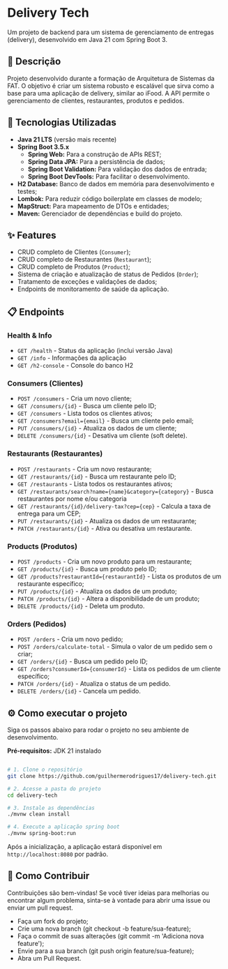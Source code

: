 # Delivery Tech

Um projeto de backend para um sistema de gerenciamento de entregas (delivery),
desenvolvido em Java 21 com Spring Boot 3.

## 📝 Descrição

Projeto desenvolvido durante a formação de Arquitetura de Sistemas da FAT. O
objetivo é criar um sistema robusto e escalável que sirva como a base para uma
aplicação de delivery, similar ao iFood. A API permite o gerenciamento de
clientes, restaurantes, produtos e pedidos.

## 🚀 Tecnologias Utilizadas

- **Java 21 LTS** (versão mais recente)
- **Spring Boot 3.5.x**
    - **Spring Web:** Para a construção de APIs REST;
    - **Spring Data JPA:** Para a persistência de dados;
    - **Spring Boot Validation:** Para validação dos dados de entrada;
    - **Spring Boot DevTools:** Para facilitar o desenvolvimento.
- **H2 Database:** Banco de dados em memória para desenvolvimento e testes;
- **Lombok:** Para reduzir código boilerplate em classes de modelo;
- **MapStruct:** Para mapeamento de DTOs e entidades;
- **Maven:** Gerenciador de dependências e build do projeto.

## ✨ Features

- CRUD completo de Clientes (``Consumer``);
- CRUD completo de Restaurantes (``Restaurant``);
- CRUD completo de Produtos (``Product``);
- Sistema de criação e atualização de status de Pedidos (``Order``);
- Tratamento de exceções e validações de dados;
- Endpoints de monitoramento de saúde da aplicação.

## 📋 Endpoints

### Health & Info

- ``GET /health`` - Status da aplicação (inclui versão Java)
- ``GET /info`` - Informações da aplicação
- ``GET /h2-console`` - Console do banco H2

### Consumers (Clientes)

- ``POST /consumers`` - Cria um novo cliente;
- ``GET /consumers/{id}`` - Busca um cliente pelo ID;
- ``GET /consumers`` - Lista todos os clientes ativos;
- ``GET /consumers?email={email}`` - Busca um cliente pelo email;
- ``PUT /consumers/{id}`` - Atualiza os dados de um cliente;
- ``DELETE /consumers/{id}`` - Desativa um cliente (soft delete).

### Restaurants (Restaurantes)

- ``POST /restaurants`` - Cria um novo restaurante;
- ``GET /restaurants/{id}`` - Busca um restaurante pelo ID;
- ``GET /restaurants`` - Lista todos os restaurantes ativos;
- ``GET /restaurants/search?name={name}&category={category}`` - Busca
  restaurantes por nome e/ou categoria
- ``GET /restaurants/{id}/delivery-tax?cep={cep}`` - Calcula a taxa de entrega para um CEP;
- ``PUT /restaurants/{id}`` - Atualiza os dados de um restaurante;
- ``PATCH /restaurants/{id}`` - Ativa ou desativa um restaurante.

### Products (Produtos)

- ``POST /products`` - Cria um novo produto para um restaurante;
- ``GET /products/{id}`` - Busca um produto pelo ID;
- ``GET /products?restaurantId={restaurantId}`` - Lista os produtos de um
  restaurante específico;
- ``PUT /products/{id}`` - Atualiza os dados de um produto;
- ``PATCH /products/{id}`` - Altera a disponibilidade de um produto;
- ``DELETE /products/{id}`` - Deleta um produto.

### Orders (Pedidos)

- ``POST /orders`` - Cria um novo pedido;
- ``POST /orders/calculate-total`` - Simula o valor de um pedido sem o criar;
- ``GET /orders/{id}`` - Busca um pedido pelo ID;
- ``GET /orders?consumerId={consumerId}`` - Lista os pedidos de um cliente
  específico;
- ``PATCH /orders/{id}`` - Atualiza o status de um pedido.
- ``DELETE /orders/{id}`` - Cancela um pedido.

## ⚙️ Como executar o projeto

Siga os passos abaixo para rodar o projeto no seu ambiente de desenvolvimento.

**Pré-requisitos:** JDK 21 instalado

```Bash

# 1. Clone o repositório
git clone https://github.com/guilhermerodrigues17/delivery-tech.git

# 2. Acesse a pasta do projeto
cd delivery-tech

# 3. Instale as dependências
./mvnw clean install

# 4. Execute a aplicação spring boot
./mvnw spring-boot:run

```

Após a inicialização, a aplicação estará disponível em `http://localhost:8080`
por padrão.

## 🤝 Como Contribuir

Contribuições são bem-vindas! Se você tiver ideias para melhorias ou encontrar
algum problema, sinta-se à vontade para abrir uma issue ou enviar um pull
request.

- Faça um fork do projeto;
- Crie uma nova branch (git checkout -b feature/sua-feature);
- Faça o commit de suas alterações (git commit -m 'Adiciona nova feature');
- Envie para a sua branch (git push origin feature/sua-feature);
- Abra um Pull Request.
